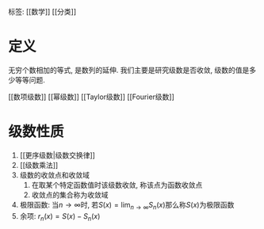 标签: [[数学]] [[分类]]

# 定义

无穷个数相加的等式, 是数列的延伸. 我们主要是研究级数是否收敛, 级数的值是多少等等问题. 

[[数项级数]]
[[幂级数]]
[[Taylor级数]]
[[Fourier级数]]
# 级数性质

1. [[更序级数|级数交换律]]
2. [[级数乘法]]
3. 级数的收敛点和收敛域
	1. 在取某个特定函数值时该级数收敛, 称该点为函数收敛点
	2. 收敛点的集合称为收敛域
4. 极限函数: 当$n\to \infty$时, 若$S(x) = \lim_{ n \to \infty }S_{n}(x)$那么称$S(x)$为极限函数
5. 余项: $r_{n}(x)=S(x)-S_{n}(x)$